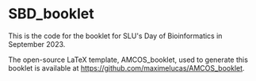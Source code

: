 # SBD_booklet
This is the code for the booklet for SLU's Day of Bioinformatics in September 2023. 

The open-source LaTeX template, AMCOS_booklet, used to generate this booklet is available at https://github.com/maximelucas/AMCOS_booklet. 


